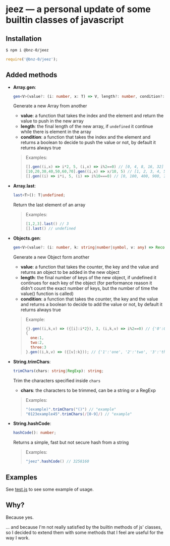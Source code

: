 # jeez — a personal update of some builtin classes of javascript

## Installation
```bash
$ npm i @bnz-0/jeez
```
```javascript
require('@bnz-0/jeez');
```

## Added methods

- **Array.gen**:
	```typescript
	gen<V>(value?: (i: number, x: T) => V, length?: number, condition?: (i: number, x: T) => boolean): V[];
	```
	Generate a new Array from another
	- **value**: a function that takes the index and the element and return the value to push in the new array
	- **length**: the final length of the new array, if `undefined` it continue while there is element in the array
	- **condition**: a function that takes the index and the element and returns a boolean to decide to push the value or not, by default it returns always true
	> Examples:
	> ```javascript
	> [].gen((i,x) => i*2, 5, (i,x) => i%2==0) // [0, 4, 8, 16, 32]
	> [10,20,30,40,50,60,70].gen((i,x) => x/10, 5) // [1, 2, 3, 4, 5]
	> [].gen((i) => i*i, 5, (i) => i%10===0) // [0, 100, 400, 900, 1600]
	> ```

- **Array.last**:
	```typescript
	last<T>(): T|undefined;
	```
	Return the last element of an array
	> Examples:
	> ```javascript
	> [1,2,3].last() // 3
	> [].last() // undefined
	> ```

- **Objects.gen**:
	```typescript
	gen<V>(value?: (i: number, k: string|number|symbol, v: any) => Record<string|number|symbol,V>, length?: number, condition?: (i: number, k: string|number|symbol, v: any) => boolean): Record<string|number|symbol,V>;
	```
	Generate a new Object form another
	- **value**: a function that takes the counter, the key and the value and returns an object to be added in the new object
	- **length**: the final number of keys of the new object, if undefined it continues for each key of the object (for performance reason it didn't count the exact number of keys, but the number of time the value() function is called)
	- **condition**: a function that takes the counter, the key and the value and returns a boolean to decide to add the value or not, by default it returns always true
	> Example:
	> ```javascript
	> {}.gen((i,k,v) => ({[i]:i*2}), 3, (i,k,v) => i%2==0) // {'0':0, '2':4, '4':8}
	> {
	> 	one:1,
	> 	two:2,
	> 	three:3
	> }.gen((i,k,v) => ({[v]:k})); // {'1':'one', '2':'two', '3':'three'}
	> ```

- **String.trimChars**:
	```typescript
	trimChars(chars: string|RegExp): string;
	```
	Trim the characters specified inside `chars`
	- **chars**: the characters to be trimmed, can be a string or a RegExp
	> Examples:
	> ```javascript
	> "(example)".trimChars("()") // "example"
	> "0123example45".trimChars(/[0-9]/) // "example"
	> ```

- **String.hashCode**:
	```typescript
	hashCode(): number;
	```
	Returns a simple, fast but not secure hash from a string
	> Examples:
	> ```javascript
	> "jeez".hashCode() // 3258160
	> ```

## Examples

See [test.js](./tests.js) to see some example of usage.

## Why?
Because yes.

... and because I'm not really satisfied by the builtin methods of js' classes, so
I decided to extend them with some methods that I feel are useful for the way I work.

